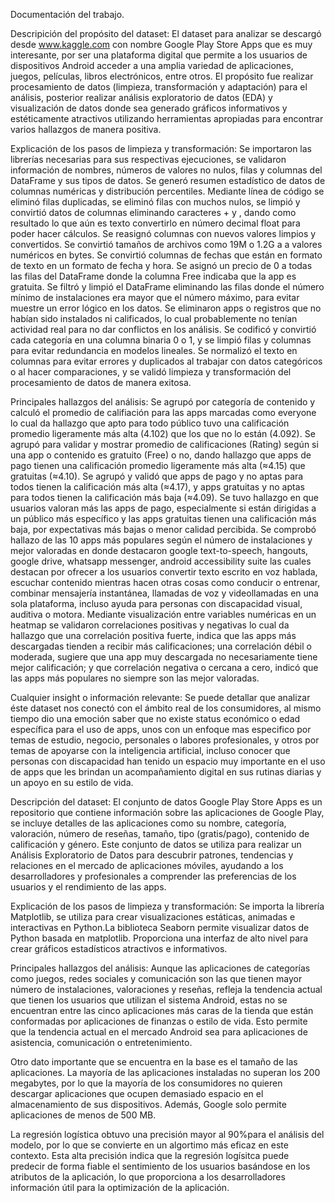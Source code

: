 Documentación del trabajo.

Descripición del propósito del dataset: El dataset para analizar se descargó desde www.kaggle.com con nombre Google Play Store Apps que es muy interesante, por ser una plataforma digital que permite a los usuarios de dispositivos Android acceder a una amplia variedad de aplicaciones, juegos, películas, libros electrónicos, entre otros. El propósito fue realizar procesamiento de datos (limpieza, transformación y adaptación) para el análisis, posterior realizar análisis exploratorio de datos (EDA) y visualización de datos donde sea generado gráficos informativos y estéticamente atractivos utilizando herramientas apropiadas para encontrar varios hallazgos de manera positiva.

Explicación de los pasos de limpieza y transformación: Se importaron las librerías necesarias para sus respectivas ejecuciones, se validaron información de nombres, números de valores no nulos, filas y columnas del DataFrame y sus tipos de datos. Se generó resumen estadístico de datos de columnas numéricas y distribución percentiles. Mediante línea de código se eliminó filas duplicadas, se eliminó filas con muchos nulos, se limpió y convirtió datos de columnas eliminando caracteres + y , dando como resultado lo que aún es texto convertirlo en número decimal float para poder hacer cálculos. Se reasignó columnas con nuevos valores limpios y convertidos. 
Se convirtió tamaños de archivos como 19M o 1.2G a a valores numéricos en bytes. Se convirtió columnas de fechas que están en formato de texto en un formato de fecha y hora. Se asignó un precio de 0 a todas las filas del DataFrame donde la columna Free indicaba que la app es gratuita. 
Se filtró y limpió el DataFrame eliminando las filas donde el número mínimo de instalaciones era mayor que el número máximo, para evitar muestre un error lógico en los datos. 
Se eliminaron apps o registros que no habían sido instalados ni calificados, lo cual probablemente no tenían actividad real para no dar conflictos en los análisis. Se codificó y convirtió cada categoría en una columna binaria 0 o 1, y se limpió filas y columnas para evitar redundancia en modelos lineales. Se normalizó el texto en columnas para evitar errores y duplicados al trabajar con datos categóricos o al hacer comparaciones, y se validó limpieza y transformación del procesamiento de datos de manera exitosa.

Principales hallazgos del análisis: Se agrupó por categoría de contenido y calculó el promedio de califiación para las apps marcadas como everyone lo cual da hallazgo que apto para todo público tuvo una calificación promedio ligeramente más alta (4.102) que los que no lo están (4.092). Se agrupó para validar y mostrar promedio de calificaciones (Rating) según si una app o contenido es gratuito (Free) o no, dando hallazgo que apps de pago tienen una calificación promedio ligeramente más alta (≈4.15) que gratuitas (≈4.10). Se agrupó y validó que apps de pago y no aptas para todos tienen la calificación más alta (≈4.17), y apps gratuitas y no aptas para todos tienen la calificación más baja (≈4.09). 
Se tuvo hallazgo en que usuarios valoran más las apps de pago, especialmente si están dirigidas a un público más específico y las apps gratuitas tienen una calificación más baja, por expectativas más bajas o menor calidad percibida. Se comprobó hallazo de las 10 apps más populares según el número de instalaciones y mejor valoradas en donde destacaron google text-to-speech, hangouts, google drive, whatsapp messenger, android accessibility suite las cuales destacan por ofrecer a los usuarios convertir texto escrito en voz hablada, escuchar contenido mientras hacen otras cosas como conducir o entrenar, combinar mensajería instantánea, llamadas de voz y videollamadas en una sola plataforma, incluso ayuda para personas con discapacidad visual, auditiva o motora. 
Mediante visualización entre variables numéricas en un heatmap se validaron correlaciones positivas y negativas lo cual da hallazgo que una correlación positiva fuerte, indica que las apps más descargadas tienden a recibir más calificaciones; una correlación débil o moderada, sugiere que una app muy descargada no 
necesariamente tiene mejor calificación; y que correlación negativa o cercana a cero, indicó que las apps más populares no siempre son las mejor valoradas.

Cualquier insight o información relevante: Se puede detallar que analizar éste dataset nos conectó con el ámbito real de los consumidores, al mismo tiempo dio una emoción saber que no existe status económico o edad específica para el uso de apps, unos con un enfoque mas especifico por temas de estudio, negocio, personales o labores profesionales, y otros por temas de apoyarse con la inteligencia artificial, incluso conocer que personas con discapacidad han tenido un espacio muy importante en el uso de apps que les brindan un acompañamiento digital en sus rutinas diarias y un apoyo en su estilo de vida.

Descripción del dataset: El conjunto de datos Google Play Store Apps es un repositorio que contiene información sobre las aplicaciones de Google Play, se incluye detalles de las aplicaciones como su nombre, categoría, valoración, número de reseñas, tamaño, tipo (gratis/pago), contenido de calificación y género. Este conjunto de datos se utiliza para realizar un Análisis Exploratorio de Datos para descubrir patrones, tendencias y relaciones en el mercado de aplicaciones móviles, ayudando a los desarrolladores y profesionales a comprender las preferencias de los usuarios y el rendimiento de las apps. 

Explicación de los pasos de limpieza y transformación: Se importa la librería Matplotlib, se utiliza para crear visualizaciones estáticas, animadas e interactivas en Python.La biblioteca Seaborn permite visualizar datos de Python basada en matplotlib. Proporciona una interfaz de alto nivel para crear gráficos estadísticos atractivos e informativos.

Principales hallazgos del análisis: Aunque las aplicaciones de categorías como juegos, redes sociales y comunicación son las que tienen mayor número de instalaciones, valoraciones y reseñas, refleja  la tendencia actual que tienen los usuarios que utilizan el sistema Android, estas no se encuentran entre las cinco aplicaciones más caras de la tienda que están conformadas por aplicaciones de finanzas o estilo de vida. Esto permite que la tendencia actual en el mercado Android sea para aplicaciones de asistencia, comunicación o entretenimiento.

Otro dato importante que se encuentra en la base es el tamaño de las aplicaciones. La mayoría de las aplicaciones instaladas no superan los 200 megabytes, por lo que la mayoría de los consumidores no quieren descargar aplicaciones que ocupen demasiado espacio en el almacenamiento de sus dispositivos. Además, Google solo permite aplicaciones de menos de 500 MB.

La regresión logística obtuvo una precisión mayor al 90%para el análisis del modelo, por lo que se convierte en un algortimo más eficaz en este contexto. Esta alta
precisión indica que la regresión logísitca puede predecir de forma fiable el sentimiento de los usuarios basándose en los atributos de la aplicación, lo que proporciona a los desarrolladores información útil para la optimización de la aplicación.





















